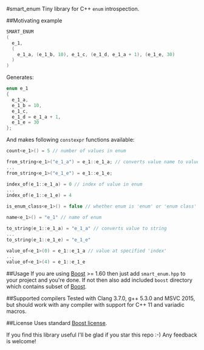 #smart_enum
Tiny library for C++ `enum` introspection.

##Motivating example
```c++
SMART_ENUM
(
  e_1,
  (
    e_1_a, (e_1_b, 10), e_1_c, (e_1_d, e_1_a + 1), (e_1_e, 30)
  )
)

```

Generates:

```c++
enum e_1
{
  e_1_a,
  e_1_b = 10,
  e_1_c,
  e_1_d = e_1_a + 1,
  e_1_e = 30
};
```

And makes following `constexpr` functions available:

```c++
count<e_1>() = 5 // number of values in enum

from_string<e_1>("e_1_a") = e_1::e_1_a; // converts value name to value
...
from_string<e_1>("e_1_e") = e_1::e_1_e;

index_of(e_1::e_1_a) = 0 // index of value in enum
...
index_of(e_1::e_1_e) = 4

is_enum_class<e_1>() = false // whether enum is 'enum' or 'enum class'

name<e_1>() = "e_1" // name of enum

to_string(e_1::e_1_a) = "e_1_a" // converts value to string
...
to_string(e_1::e_1_e) = "e_1_e"

value_of<e_1>(0) = e_1::e_1_a // value at specified 'index'
...
value_of<e_1>(4) = e_1::e_1_e
```

##Usage
If you are using [Boost](http://www.boost.org/) >= 1.60 then just add `smart_enum.hpp` to your project and you're done.
If not then also add included `boost` directory which contains subset of [Boost](http://www.boost.org/).

##Supported compilers
Tested with Clang 3.7.0, g++ 5.3.0 and MSVC 2015, but should work with any compiler with support for C++ 11 and variadic macros.

##License
Uses standard [Boost license](http://www.boost.org/LICENSE_1_0.txt).

If you find this library useful I'll be glad if you star this repo :-) Any feedback is welcome!
